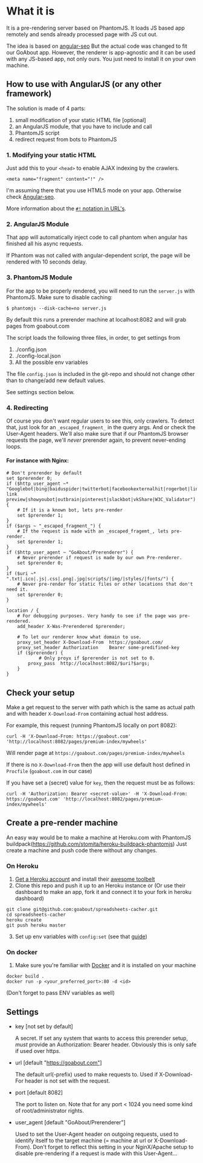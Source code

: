 # What it is


It is a pre-rendering server based on PhantomJS. It loads JS based app
remotely and sends already processed page with JS cut out.

The idea is based on [angular-seo](https://github.com/steeve/angular-seo)
But the actual code was changed to fit our GoAbout app. However,
the renderer is app-agnostic and it can be used with any JS-based app,
not only ours. You just need to install it on your own machine.


## How to use with AngularJS (or any other framework)

The solution is made of 4 parts:

1. small modification of your static HTML file [optional]
2. an AngularJS module, that you have to include and call
3. PhantomJS script
4. redirect request from bots to PhantomJS

### 1. Modifying your static HTML

Just add this to your `<head>` to enable AJAX indexing by the crawlers.

	<meta name="fragment" content="!" />

I'm assuming there that you use HTML5 mode on your app. Otherwise check
[Angular-seo](https://github.com/steeve/angular-seo).

More information about the [`#!` notation in URL's](https://support.google.com/webmasters/answer/174992?hl=en).

### 2. AngularJS Module

That app will automatically inject code to call phantom when angular has finished all his async requests.

If Phantom was not called with angular-dependent script, the page will be rendered with 10
seconds delay.

### 3. PhantomJS Module

For the app to be properly rendered, you will need to run the
`server.js` with PhantomJS. Make sure to disable caching:

	$ phantomjs --disk-cache=no server.js


By default this runs a prerender machine at localhost:8082 and will grab pages from goabout.com

The script loads the following three files, in order, to get settings
from

1. ./config.json
2. ./config-local.json
3. All the possible env variables

The file `config.json` is included in the git-repo and should not change
other than to change/add new default values.

See settings section below.


### 4. Redirecting


Of course you don't want regular users to see this, only crawlers. To
detect that, just look for an `_escaped_fragment_` in the query args.
And or check the User-Agent headers. We'll also make sure that if our
PhantomJS browser requests the page, we'll _never_ prerender again, to
prevent never-ending loops.

#### For instance with Nginx:


	# Don't prerender by default
	set $prerender 0;
	if ($http_user_agent ~* "Googlebot|bing|baiduspider|twitterbot|facebookexternalhit|rogerbot|linkedinbot|embedly|quora link preview|showyoubot|outbrain|pinterest|slackbot|vkShare|W3C_Validator") {
		# If it is a known bot, lets pre-render
		set $prerender 1;
	}
	if ($args ~ "_escaped_fragment_") {
		# If the request is made with an _escaped_fragemt_, lets pre-render.
		set $prerender 1;
	}
	if ($http_user_agent ~ "GoAbout/Prerenderer") {
		# Never prerender if request is made by our own Pre-renderer.
		set $prerender 0;
	}
	if ($uri ~* ".txt|.ico|.js|.css|.png|.jpg|scripts/|img/|styles/|fonts/") {
		# Never pre-render for static files or other locations that don't need it.
		set $prerender 0;
	}

	location / {
		# For debugging purposes. Very handy to see if the page was pre-rendered.
		add_header X-Was-Prerendered $prerender;

		# To let our renderer know what domain to use.
		proxy_set_header X-Download-From  https://goabout.com/
		proxy_set_header Authorization    Bearer some-predifined-key
		if ($prerender) {
				# Only proyx if $prerender is not set to 0.
			proxy_pass  http://localhost:8082/$uri?$args;
		}
	}



## Check your setup

Make a get request to the server with path which is the same as actual
path and with header `X-Download-From` containing actual host address.

For example, this request (running PhantomJS locally on port 8082):

	curl -H 'X-Download-From: https://goabout.com' 'http://localhost:8082/pages/premium-index/mywheels'

Will render page at `https://goabout.com/pages/premium-index/mywheels`

If there is no `X-Download-From` then the app will use default host
defined in `Procfile` (`goabout.com` in our case)

If you have set a (secret) value for `key`, then the request must be as
follows:

	curl -H 'Authorization: Bearer <secret-value>' -H 'X-Download-From: https://goabout.com' 'http://localhost:8082/pages/premium-index/mywheels'


## Create a pre-render machine

An easy way would be to make a machine at Heroku.com with PhantomJS
buildpack(https://github.com/stomita/heroku-buildpack-phantomjs) Just
create a machine and push code there without any changes.

### On Heroku

1. [Get a Heroku account](https://devcenter.heroku.com/articles/quickstart) and install their [awesome toolbelt](https://toolbelt.heroku.com)
2. Clone this repo and push it up to an Heroku instance or (Or use their dashboard to make an app, fork it and connect it to your fork in heroku dashboard)

```
git clone git@github.com:goabout/spreadsheets-cacher.git
cd spreadsheets-cacher
heroku create
git push heroku master
```

3. Set up env variables with `config:set` (see that [guide](https://devcenter.heroku.com/articles/nodejs-support#customizing-the-build-process))

### On docker
1. Make sure you're familiar with [Docker](https://www.docker.com/) and it is installed on your machine
```
docker build .
docker run -p <your_preferred_port>:80 -d <id>
```
(Don't forget to pass ENV variables as well)


## Settings

* key [not set by default]

	A secret. If set any system that wants to access this prerender setup,
	_must_ provide an Authorization: Bearer <key> header. Obviously this
	is only safe if used over http*s*.

* url [default "https://goabout.com"]

	The default url(-prefix) used to make requests to. Used if X-Download-
	For header is not set with the request.

* port [default 8082]

	The port to listen on. Note that for any port < 1024 you need some
	kind of root/administrator rights.

* user_agent [default "GoAbout/Prerenderer"]

	Used to set the User-Agent header on outgoing requests, used to
	identify itself to the target machine (= machine at url or X-Download-
	From). Don't forget to reflect this setting in your NginX/Apache setup
	to disable pre-rendering if a request is made with this User-Agent...



